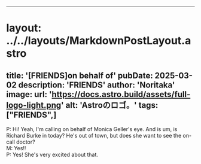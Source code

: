 
---
# layout: ../../layouts/MarkdownPostLayout.astro
title: '[FRIENDS]on behalf of'
pubDate: 2025-03-02
description: 'FRIENDS'
author: 'Noritaka'
image:
    url: 'https://docs.astro.build/assets/full-logo-light.png'
    alt: 'Astroのロゴ。'
tags: ["FRIENDS",]
---

P: Hi! Yeah, I'm calling on behalf of Monica Geller's eye. And is um, is Richard Burke in today? He's out of town, but does she want to see the on-call doctor?  
M: Yes!!  
P: Yes! She's very excited about that.
